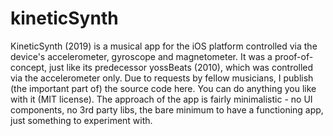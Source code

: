 # kineticSynth
KineticSynth (2019) is a musical app for the iOS platform controlled via the device's accelerometer, gyroscope and magnetometer. It was a proof-of-concept, just like its predecessor yossBeats (2010), which was controlled via the accelerometer only. Due to requests by fellow musicians, I publish (the important part of) the source code here. You can do anything you like with it (MIT license).
The approach of the app is fairly minimalistic - no UI components, no 3rd party libs, the bare minimum to have a functioning app, just something to experiment with.
